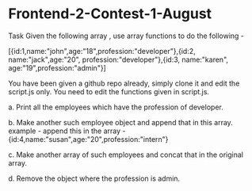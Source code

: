 # Frontend-2-Contest-1-August

Task
Given the following array , use array functions to do the following -

[{id:1,name:"john",age:"18",profession:"developer"},{id:2, name:"jack",age:"20", profession:"developer"},{id:3, name:"karen", age:"19",profession:"admin"}]

You have been given a github repo already, simply clone it and edit the script.js only. You need to edit the functions given in script.js.

a. Print all the employees which have the profession of developer.

b. Make another such employee object and append that in this array. example - append this in the array - {id:4,name:"susan",age:"20",profession:"intern"}

c. Make another array of such employees and concat that in the original array.

d. Remove the object where the profession is admin.